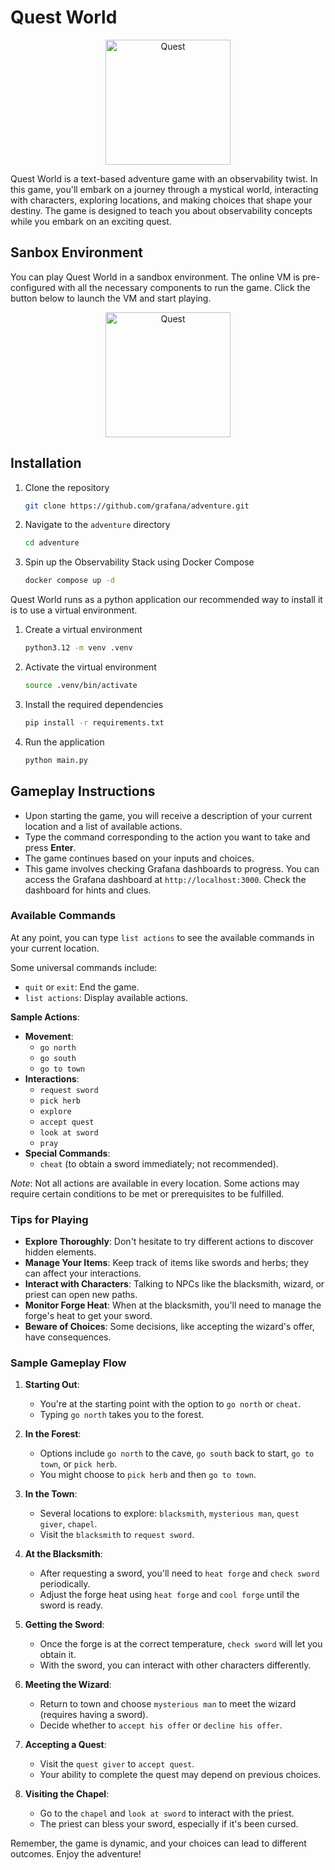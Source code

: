 <!--
---
title: Quest World
menuTitle: Quest World
description: A text-based adventure game with an observability twist
weight: 600
killercoda:
  title: Quest World
  description: A text-based adventure game with an observability twist
  details:
      intro:
         foreground: docker-compose-update.sh
  backend:
    backend:
    imageid: ubuntu
---
--->
<!-- INTERACTIVE page intro.md START -->
# Quest World

<!-- INTERACTIVE ignore START -->

<div align="center">
<img src="https://raw.githubusercontent.com/grafana/adventure/main/img/logo.png" alt="Quest" width="200"/>
</div>

<!-- INTERACTIVE ignore END -->

Quest World is a text-based adventure game with an observability twist. In this game, you'll embark on a journey through a mystical world, interacting with characters, exploring locations, and making choices that shape your destiny. The game is designed to teach you about observability concepts while you embark on an exciting quest.

<!-- INTERACTIVE ignore START -->
## Sanbox Environment

You can play Quest World in a sandbox environment. The online VM is pre-configured with all the necessary components to run the game. Click the button below to launch the VM and start playing.

<div align="center">
  <a href="https://killercoda.com/grafana-labs/course/workshops/adventure">
    <img src="https://raw.githubusercontent.com/grafana/adventure/main/img/launch.png" alt="Quest" width="200"/>
  </a>
</div>
<!-- INTERACTIVE ignore END -->


<!-- INTERACTIVE page intro.md END -->

<!-- INTERACTIVE page step1.md START -->

## Installation

1. Clone the repository

   ```bash
   git clone https://github.com/grafana/adventure.git
   ```

1. Navigate to the `adventure` directory

   ```bash
   cd adventure
   ```

1. Spin up the Observability Stack using Docker Compose

   ```bash
   docker compose up -d
   ```

Quest World runs as a python application our recommended way to install it is to use a virtual environment.

1. Create a virtual environment

   ```bash
   python3.12 -m venv .venv
   ```

2. Activate the virtual environment

   ```bash
   source .venv/bin/activate
   ```

3. Install the required dependencies

   ```bash
   pip install -r requirements.txt
   ```

4. Run the application

   ```bash
   python main.py
   ```

<!-- INTERACTIVE page step1.md END -->

<!-- INTERACTIVE page step2.md START -->

## Gameplay Instructions

- Upon starting the game, you will receive a description of your current location and a list of available actions.
- Type the command corresponding to the action you want to take and press **Enter**.
- The game continues based on your inputs and choices.
- This game involves checking Grafana dashboards to progress. You can access the Grafana dashboard at `http://localhost:3000`. Check the dashboard for hints and clues.

### Available Commands

At any point, you can type `list actions` to see the available commands in your current location.

Some universal commands include:

- `quit` or `exit`: End the game.
- `list actions`: Display available actions.

**Sample Actions**:

- **Movement**:
  - `go north`
  - `go south`
  - `go to town`
- **Interactions**:
  - `request sword`
  - `pick herb`
  - `explore`
  - `accept quest`
  - `look at sword`
  - `pray`
- **Special Commands**:
  - `cheat` (to obtain a sword immediately; not recommended).

*Note*: Not all actions are available in every location. Some actions may require certain conditions to be met or prerequisites to be fulfilled.

### Tips for Playing

- **Explore Thoroughly**: Don't hesitate to try different actions to discover hidden elements.
- **Manage Your Items**: Keep track of items like swords and herbs; they can affect your interactions.
- **Interact with Characters**: Talking to NPCs like the blacksmith, wizard, or priest can open new paths.
- **Monitor Forge Heat**: When at the blacksmith, you'll need to manage the forge's heat to get your sword.
- **Beware of Choices**: Some decisions, like accepting the wizard's offer, have consequences.

### Sample Gameplay Flow

1. **Starting Out**:
   - You're at the starting point with the option to `go north` or `cheat`.
   - Typing `go north` takes you to the forest.

2. **In the Forest**:
   - Options include `go north` to the cave, `go south` back to start, `go to town`, or `pick herb`.
   - You might choose to `pick herb` and then `go to town`.

3. **In the Town**:
   - Several locations to explore: `blacksmith`, `mysterious man`, `quest giver`, `chapel`.
   - Visit the `blacksmith` to `request sword`.

4. **At the Blacksmith**:
   - After requesting a sword, you'll need to `heat forge` and `check sword` periodically.
   - Adjust the forge heat using `heat forge` and `cool forge` until the sword is ready.

5. **Getting the Sword**:
   - Once the forge is at the correct temperature, `check sword` will let you obtain it.
   - With the sword, you can interact with other characters differently.

6. **Meeting the Wizard**:
   - Return to town and choose `mysterious man` to meet the wizard (requires having a sword).
   - Decide whether to `accept his offer` or `decline his offer`.

7. **Accepting a Quest**:
   - Visit the `quest giver` to `accept quest`.
   - Your ability to complete the quest may depend on previous choices.

8. **Visiting the Chapel**:
   - Go to the `chapel` and `look at sword` to interact with the priest.
   - The priest can bless your sword, especially if it's been cursed.

<!-- INTERACTIVE page step2.md END -->

<!-- INTERACTIVE page finish.md START -->

Remember, the game is dynamic, and your choices can lead to different outcomes. Enjoy the adventure!

<!-- INTERACTIVE page finish.md END -->
